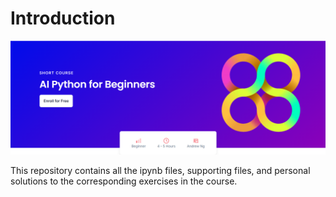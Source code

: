 # Introduction

<img src="assets/image-20240919102236583.png">

This repository contains all the ipynb files, supporting files, and personal solutions to the corresponding exercises in the course.